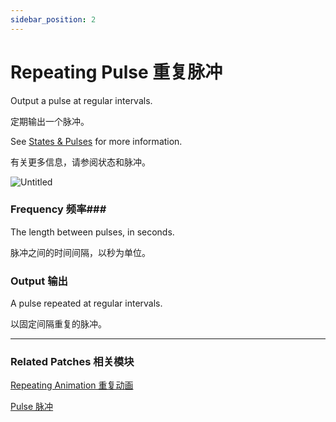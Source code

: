 ```yaml
---
sidebar_position: 2
---
```


# Repeating Pulse 重复脉冲

Output a pulse at regular intervals.

定期输出一个脉冲。

See [States & Pulses](https://www.notion.so/States-Pulses-758351d7e4104b75b06da93560565bc0) for more information.

有关更多信息，请参阅状态和脉冲。

![Untitled](https://s3.us-west-2.amazonaws.com/secure.notion-static.com/cce1b5f0-9411-4cce-8c5d-f1aa3b4258ad/Untitled.png?X-Amz-Algorithm=AWS4-HMAC-SHA256&X-Amz-Content-Sha256=UNSIGNED-PAYLOAD&X-Amz-Credential=AKIAT73L2G45EIPT3X45%2F20220602%2Fus-west-2%2Fs3%2Faws4_request&X-Amz-Date=20220602T181923Z&X-Amz-Expires=86400&X-Amz-Signature=13f4cb0b9d0b6b2da79b414763af8c360618d2874556b665e1e9752b096cfb69&X-Amz-SignedHeaders=host&response-content-disposition=filename%20%3D%22Untitled.png%22&x-id=GetObject)

### Frequency 频率### 

The length between pulses, in seconds.

脉冲之间的时间间隔，以秒为单位。

### Output 输出

A pulse repeated at regular intervals.

以固定间隔重复的脉冲。

------

### Related Patches 相关模块

[Repeating Animation 重复动画](https://www.notion.so/Repeating-Animation-ca27da5b351a41b085023483915a3503)

[Pulse 脉冲](https://www.notion.so/Pulse-ac15ab739fed400496866264e653095f)
